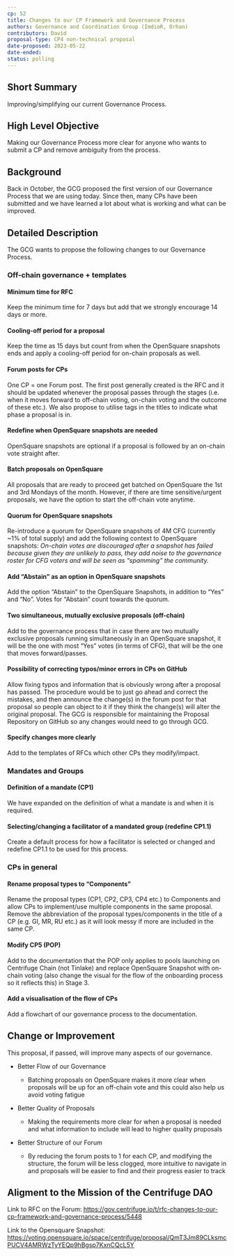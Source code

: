 ```yaml
---
cp: 52
title: Changes to our CP Framework and Governance Process
authors: Governance and Coordination Group (ImdioR, Orhan)
contributors: David
proposal-type: CP4 non-technical proposal
date-proposed: 2023-05-22
date-ended: 
status: polling
---
```


## Short Summary
Improving/simplifying our current Governance Process.

## High Level Objective
Making our Governance Process more clear for anyone who wants to submit a CP and remove ambiguity from the process.

## Background
Back in October, the GCG proposed the first version of our Governance Process that we are using today. Since then, many CPs have been submitted and we have learned a lot about what is working and what can be improved.

## Detailed Description
The GCG wants to propose the following changes to our Governance Process.

### Off-chain governance + templates 
#### Minimum time for RFC
Keep the minimum time for 7 days but add that we strongly encourage 14 days or more.
#### Cooling-off period for a proposal
Keep the time as 15 days but count from when the OpenSquare snapshots ends and apply a cooling-off period for on-chain proposals as well.
#### Forum posts for CPs
One CP = one Forum post. The first post generally created is the RFC and it should be updated whenever the proposal passes through the stages (i.e. when it moves forward to off-chain voting, on-chain voting and the outcome of these etc.). We also propose to utilise tags in the titles to indicate what phase a proposal is in.
#### Redefine when OpenSquare snapshots are needed
OpenSquare snapshots are optional if a proposal is followed by an on-chain vote straight after. 
#### Batch proposals on OpenSquare
All proposals that are ready to proceed get batched on OpenSquare the 1st and 3rd Mondays of the month. However, if there are time sensitive/urgent proposals, we have the option to start the off-chain vote anytime.
#### Quorum for OpenSquare snapshots
Re-introduce a quorum for OpenSquare snapshots of 4M CFG (currently ~1% of total supply) and add the following context to OpenSquare snapshots:
*On-chain votes are discouraged after a snapshot has failed because given they are unlikely to pass, they add noise to the governance roster for CFG voters and will be seen as “spamming” the community.*
#### Add “Abstain” as an option in OpenSquare snapshots
Add the option “Abstain” to the OpenSquare Snapshots, in addition to “Yes” and “No”. Votes for “Abstain” count towards the quorum.
#### Two simultaneous, mutually exclusive proposals (off-chain)
Add to the governance process that in case there are two mutually exclusive proposals running simultaneously in an OpenSquare snapshot, it will be the one with most “Yes” votes (in terms of CFG), that will be the one that moves forward/passes.
####  Possibility of correcting typos/minor errors in CPs on GitHub
Allow fixing typos and information that is obviously wrong after a proposal has passed. The procedure would be to just go ahead and correct the mistakes, and then announce the change(s) in the forum post for that proposal so people can object to it if they think the change(s) will alter the original proposal. The GCG is responsible for maintaining the Proposal Repository on GitHub so any changes would need to go through GCG.
#### Specify changes more clearly
Add to the templates of RFCs which other CPs they modify/impact.

### Mandates and Groups
#### Definition of a mandate (CP1)
We have expanded on the definition of what a mandate is and when it is required.
#### Selecting/changing a facilitator of a mandated group (redefine CP1.1)
Create a default process for how a facilitator is selected or changed and redefine CP1.1 to be used for this process.

### CPs in general
#### Rename proposal types to “Components”
Rename the proposal types (CP1, CP2, CP3, CP4 etc.) to Components and allow CPs to implement/use multiple components in the same proposal. Remove the abbreviation of the proposal types/components in the title of a CP (e.g. GI, MR, RU etc.) as it will look messy if more are included in the same CP.
#### Modify CP5 (POP)
Add to the documentation that the POP only applies to pools launching on Centrifuge Chain (not Tinlake) and replace OpenSquare Snapshot with on-chain voting (also change the visual for the flow of the onboarding process so it reflects this) in Stage 3.
####  Add a visualisation of the flow of CPs
Add a flowchart of our governance process to the documentation.

## Change or Improvement
This proposal, if passed, will improve many aspects of our governance.

* Better Flow of our Governance
  * Batching proposals on OpenSquare makes it more clear when proposals will be up for an off-chain vote and this could also help us avoid voting fatigue

* Better Quality of Proposals
  * Making the requirements more clear for when a proposal is needed and what information to include will lead to higher quality proposals

* Better Structure of our Forum
  * By reducing the forum posts to 1 for each CP, and modifying the structure, the forum will be less clogged, more intuitive to navigate in and proposals will be easier to find and their progress easier to track

## Aligment to the Mission of the Centrifuge DAO

Link to RFC on the Forum: https://gov.centrifuge.io/t/rfc-changes-to-our-cp-framework-and-governance-process/5448

Link to the Opensquare Snapshot: https://voting.opensquare.io/space/centrifuge/proposal/QmT3Jm89CLksmcPUCV4AMRWzTyYEQp9hBgsp7KxnCQcL5Y
